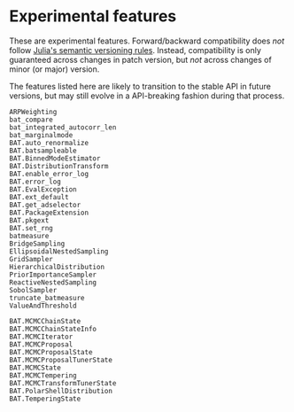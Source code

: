 # Experimental features

These are experimental features. Forward/backward compatibility does *not*
follow [Julia's semantic versioning rules](https://julialang.github.io/Pkg.jl/v1/compatibility/).
Instead, compatibility is only guaranteed across changes in patch version, but
*not* across changes of minor (or major) version.

The features listed here are likely to transition to the stable API in future
versions, but may still evolve in a API-breaking fashion during that process.

```@docs
ARPWeighting
bat_compare
bat_integrated_autocorr_len
bat_marginalmode
BAT.auto_renormalize
BAT.batsampleable
BAT.BinnedModeEstimator
BAT.DistributionTransform
BAT.enable_error_log
BAT.error_log
BAT.EvalException
BAT.ext_default
BAT.get_adselector
BAT.PackageExtension
BAT.pkgext
BAT.set_rng
batmeasure
BridgeSampling
EllipsoidalNestedSampling
GridSampler
HierarchicalDistribution
PriorImportanceSampler
ReactiveNestedSampling
SobolSampler
truncate_batmeasure
ValueAndThreshold

BAT.MCMCChainState
BAT.MCMCChainStateInfo
BAT.MCMCIterator
BAT.MCMCProposal
BAT.MCMCProposalState
BAT.MCMCProposalTunerState
BAT.MCMCState
BAT.MCMCTempering
BAT.MCMCTransformTunerState
BAT.PolarShellDistribution
BAT.TemperingState
```
